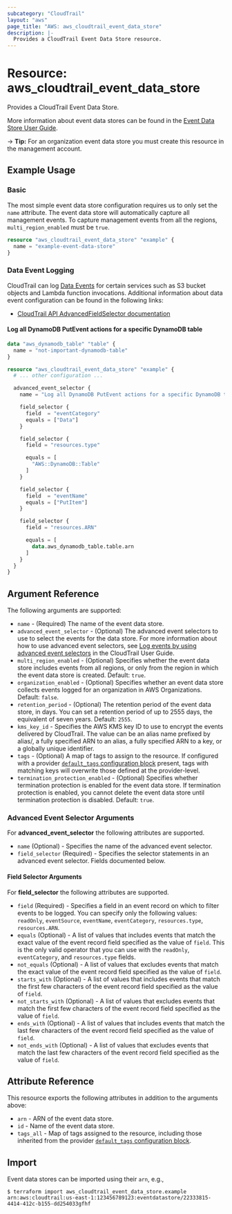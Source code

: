 ```yaml
---
subcategory: "CloudTrail"
layout: "aws"
page_title: "AWS: aws_cloudtrail_event_data_store"
description: |-
  Provides a CloudTrail Event Data Store resource.
---
```


# Resource: aws_cloudtrail_event_data_store

Provides a CloudTrail Event Data Store.

More information about event data stores can be found in the [Event Data Store User Guide](https://docs.aws.amazon.com/awscloudtrail/latest/userguide/query-event-data-store.html).

-> **Tip:** For an organization event data store you must create this resource in the management account.

## Example Usage

### Basic

The most simple event data store configuration requires us to only set the `name` attribute. The event data store will automatically capture all management events. To capture management events from all the regions, `multi_region_enabled` must be `true`.

```terraform
resource "aws_cloudtrail_event_data_store" "example" {
  name = "example-event-data-store"
}
```

### Data Event Logging

CloudTrail can log [Data Events](https://docs.aws.amazon.com/awscloudtrail/latest/userguide/logging-data-events-with-cloudtrail.html) for certain services such as S3 bucket objects and Lambda function invocations. Additional information about data event configuration can be found in the following links:

- [CloudTrail API AdvancedFieldSelector documentation](https://docs.aws.amazon.com/awscloudtrail/latest/APIReference/API_AdvancedFieldSelector.html)

#### Log all DynamoDB PutEvent actions for a specific DynamoDB table

```terraform
data "aws_dynamodb_table" "table" {
  name = "not-important-dynamodb-table"
}

resource "aws_cloudtrail_event_data_store" "example" {
  # ... other configuration ...

  advanced_event_selector {
    name = "Log all DynamoDB PutEvent actions for a specific DynamoDB table"

    field_selector {
      field  = "eventCategory"
      equals = ["Data"]
    }

    field_selector {
      field = "resources.type"

      equals = [
        "AWS::DynamoDB::Table"
      ]
    }

    field_selector {
      field  = "eventName"
      equals = ["PutItem"]
    }

    field_selector {
      field = "resources.ARN"

      equals = [
        data.aws_dynamodb_table.table.arn
      ]
    }
  }
}
```

## Argument Reference

The following arguments are supported:

- `name` - (Required) The name of the event data store.
- `advanced_event_selector` - (Optional) The advanced event selectors to use to select the events for the data store. For more information about how to use advanced event selectors, see [Log events by using advanced event selectors](https://docs.aws.amazon.com/awscloudtrail/latest/userguide/logging-data-events-with-cloudtrail.html#creating-data-event-selectors-advanced) in the CloudTrail User Guide.
- `multi_region_enabled` - (Optional) Specifies whether the event data store includes events from all regions, or only from the region in which the event data store is created. Default: `true`.
- `organization_enabled` - (Optional) Specifies whether an event data store collects events logged for an organization in AWS Organizations. Default: `false`.
- `retention_period` - (Optional) The retention period of the event data store, in days. You can set a retention period of up to 2555 days, the equivalent of seven years. Default: `2555`.
- `kms_key_id` - Specifies the AWS KMS key ID to use to encrypt the events delivered by CloudTrail. The value can be an alias name prefixed by alias/, a fully specified ARN to an alias, a fully specified ARN to a key, or a globally unique identifier.
- `tags` - (Optional) A map of tags to assign to the resource. If configured with a provider [`default_tags` configuration block](https://registry.terraform.io/providers/hashicorp/aws/latest/docs#default_tags-configuration-block) present, tags with matching keys will overwrite those defined at the provider-level.
- `termination_protection_enabled` - (Optional) Specifies whether termination protection is enabled for the event data store. If termination protection is enabled, you cannot delete the event data store until termination protection is disabled. Default: `true`.

### Advanced Event Selector Arguments

For **advanced_event_selector** the following attributes are supported.

- `name` (Optional) - Specifies the name of the advanced event selector.
- `field_selector` (Required) - Specifies the selector statements in an advanced event selector. Fields documented below.

#### Field Selector Arguments

For **field_selector** the following attributes are supported.

- `field` (Required) - Specifies a field in an event record on which to filter events to be logged. You can specify only the following values: `readOnly`, `eventSource`, `eventName`, `eventCategory`, `resources.type`, `resources.ARN`.
- `equals` (Optional) - A list of values that includes events that match the exact value of the event record field specified as the value of `field`. This is the only valid operator that you can use with the `readOnly`, `eventCategory`, and `resources.type` fields.
- `not_equals` (Optional) - A list of values that excludes events that match the exact value of the event record field specified as the value of `field`.
- `starts_with` (Optional) - A list of values that includes events that match the first few characters of the event record field specified as the value of `field`.
- `not_starts_with` (Optional) - A list of values that excludes events that match the first few characters of the event record field specified as the value of `field`.
- `ends_with` (Optional) - A list of values that includes events that match the last few characters of the event record field specified as the value of `field`.
- `not_ends_with` (Optional) - A list of values that excludes events that match the last few characters of the event record field specified as the value of `field`.

## Attribute Reference

This resource exports the following attributes in addition to the arguments above:

- `arn` - ARN of the event data store.
- `id` - Name of the event data store.
- `tags_all` - Map of tags assigned to the resource, including those inherited from the provider [`default_tags` configuration block](https://registry.terraform.io/providers/hashicorp/aws/latest/docs#default_tags-configuration-block).

## Import

Event data stores can be imported using their `arn`, e.g.,

```
$ terraform import aws_cloudtrail_event_data_store.example arn:aws:cloudtrail:us-east-1:123456789123:eventdatastore/22333815-4414-412c-b155-dd254033gfhf
```
